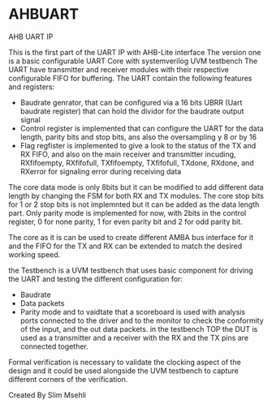 # AHBUART
AHB UART IP 


This is the first part of the UART IP with AHB-Lite interface
The version one is a basic configurable UART Core with systemverilog UVM testbench 
The UART have transmitter and receiver modules with their respective configurable FIFO for buffering.
The UART contain the following features and registers: 
- Baudrate genrator, that can be configured via a 16 bits UBRR (Uart baudrate register) that can hold the dividor for the baudrate output signal 
- Control register is implemented that can configure the UART for the data length, parity bits and stop bits, ans also the oversampling y 8 or by 16
- Flag regfister is implemented to give a look to the status of the TX and RX FIFO, and also on the main receiver and transmitter incuding, 
RXfifoempty, RXfifofull, TXfifoempty, TXfifofull, TXdone, RXdone, and RXerror for signaling error during receiving data

The core data mode is only 8bits but it can be modified to add different data length by changing the FSM for both RX and TX modules.
The core stop bits for 1 or 2 stop bits is not implemnted but it can be added as the data length part.
Only parity mode is implemented for now, with 2bits in the control register, 0 for none parity, 1 for even parity bit and 2 for odd parity bit.

The core as it is can be used to create different AMBA bus interface for it and the FIFO for the TX and RX can be extended to match the desired working speed.

the Testbench is a UVM testbench that uses basic component for driving the UART and testing the different configuration for:
  - Baudrate
  - Data packets
  - Parity mode
and to vaidtate that a scoreboard is used with analysis ports connected to the driver and to the monitor to check the conformity of the input,
and the out data packets. in the testbench TOP the DUT is used as a transmitter and a receiver with the RX and the TX pins are connected together.

Formal verification is necessary to validate the clocking aspect of the design and it could be used alongside the UVM testbench to capture different
corners of the verification.

Created By Slim Msehli
